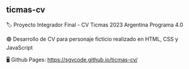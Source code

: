 ## ticmas-cv
🏷️ Proyecto Integrador Final - CV Ticmas 2023  Argentina Programa 4.0

🟢 Desarrollo de CV para personaje ficticio realizado en HTML, CSS y JavaScript

🖥️ Github Pages: https://sgvcode.github.io/ticmas-cv/

